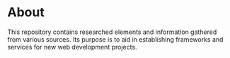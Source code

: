 # About #

This repository contains researched elements and information gathered from various sources. Its purpose is to aid in establishing frameworks and services for new web development projects.